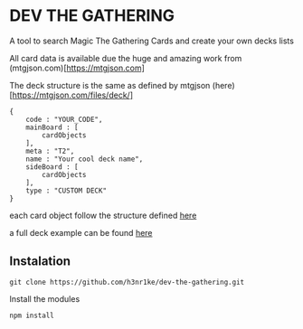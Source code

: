 # DEV THE GATHERING

A tool to search Magic The Gathering Cards and create your own decks lists

All card data is available due the huge and amazing work from (mtgjson.com)[https://mtgjson.com]

The deck structure is the same as defined by mtgjson (here)[https://mtgjson.com/files/deck/]

```
{
    code : "YOUR_CODE",
    mainBoard : [
        cardObjects
    ],
    meta : "T2",
    name : "Your cool deck name",
    sideBoard : [
        cardObjects
    ],
    type : "CUSTOM DECK"
}
```

each card object follow the structure defined [here](https://mtgjson.com/structures/card/)

a full deck example can be found [here](https://mtgjson.com/json/decks/AbzanSiege.json)

## Instalation

    git clone https://github.com/h3nr1ke/dev-the-gathering.git

Install the modules

    npm install


